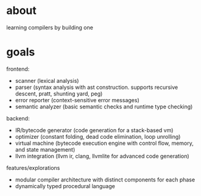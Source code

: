 # about

learning compilers by building one

# goals

frontend:

- scanner (lexical analysis)
- parser (syntax analysis with ast construction. supports recursive descent, pratt, shunting yard, peg)
- error reporter (context-sensitive error messages)
- semantic analyzer (basic semantic checks and runtime type checking)

backend:

- IR/bytecode generator (code generation for a stack-based vm)
- optimizer (constant folding, dead code elimination, loop unrolling)
- virtual machine (bytecode execution engine with control flow, memory, and state management)
- llvm integration (llvm ir, clang, llvmlite for advanced code generation)

features/explorations

- modular compiler architecture with distinct components for each phase
- dynamically typed procedural language
